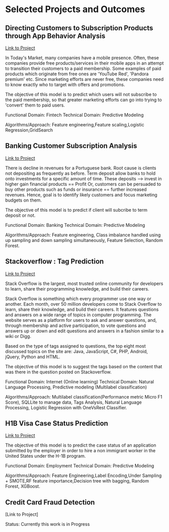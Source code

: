 Selected Projects and Outcomes
==============================
## Directing Customers to Subscription Products through App Behavior Analysis

[Link to Project](https://github.com/August-Leo/Directing_Customers_Subscription)

In Today's Market, many companies have a mobile presence. Often, these companies provide free products/services in their mobile apps in an attempt to transition their customers to a paid membership. Some examples of paid products which originate from free ones are 'YouTube Red', 'Pandora premium' etc. Since marketing efforts are never free, these companies need to know exactly who to target with offers and promotions.

The objective of this model is to predict which users will not subscribe to the paid membership, so that greater marketing efforts can go into trying to 'convert' them to paid users. 

Functional Domain: Fintech
Technical Domain: Predictive Modeling

Algorithms/Approach: Feature engineering,Feature scaling,Logistic Regression,GridSearch


## Banking Customer Subscription Analysis

[Link to Project](https://github.com/August-Leo/Banking_Customer_Subscription_Analysis)

There is decline in revenues for a Portuguese bank. Root cause is clients not depositing as frequently as before. Term deposit allow banks to hold onto investments for a specific amount of time. These deposits --> invest in higher gain financial products == Profit Or, customers can be persuaded to buy other products such as funds or insurance == further increased revenues. Hence, goal is to identify likely customers and focus marketing budgets on them.  

The objective of this model is to predict if client will subcribe to term deposit or not.

Functional Domain: Banking
Technical Domain: Predictive Modeling

Algorithms/Approach: Feature engineering, Class imbalance handled using up sampling and down sampling simultaneously, Feature Selection, Random Forest.


## Stackoverflow : Tag Prediction

[Link to Project](https://github.com/August-Leo/Stackoverflow_Tag_Prediction)

Stack Overflow is the largest, most trusted online community for developers to learn, share their programming knowledge, and build their careers.

Stack Overflow is something which every programmer use one way or another. Each month, over 50 million developers come to Stack Overflow to learn, share their knowledge, and build their careers. It features questions and answers on a wide range of topics in computer programming. The website serves as a platform for users to ask and answer questions, and, through membership and active participation, to vote questions and answers up or down and edit questions and answers in a fashion similar to a wiki or Digg. 

Based on the type of tags assigned to questions, the top eight most discussed topics on the site are: Java, JavaScript, C#, PHP, Android, jQuery, Python and HTML. 

The objective of this model is to suggest the tags based on the content that was there in the question posted on Stackoverflow.

Functional Domain: Internet (Online learning)
Technical Domain: Natural Language Processing, Predictive modeling (Multilabel classification)

Algorithms/Approach: Multilabel classification(Performance metric Micro F1 Score), SQLLite to manage data, Tags Analysis, Natural Language Processing, Logistic Regression with OneVsRest Classifier.


## H1B Visa Case Status Prediction

[Link to Project](https://github.com/August-Leo/Banking_Customer_Subscription_Analysis)
 

The objective of this model is to predict the case status of an application submitted by the employer in order to hire a non immigrant worker in the United States under the H-1B program.

Functional Domain: Employment
Technical Domain: Predictive Modeling

Algorithms/Approach: Feature Engineering,Label Encoding,Under Sampling + SMOTE,RF feature importance,Decision tree with bagging, Random Forest, XGBoost.


## Credit Card Fraud Detection

[Link to Project]

Status: Currently this work is in Progress
